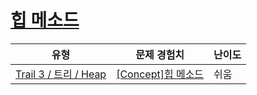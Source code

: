 # [힙 메소드](https://en.codetree.ai/trails/complete/curated-cards/intro-heap-methods)

|유형|문제 경험치|난이도|
|---|---|---|
|[Trail 3 / 트리 / Heap](https://www.codetree.ai/trail-info/novice-high/)|[[Concept]힙 메소드](https://www.codetree.ai/trails/complete/curated-cards/intro-heap-methods/)|쉬움|

